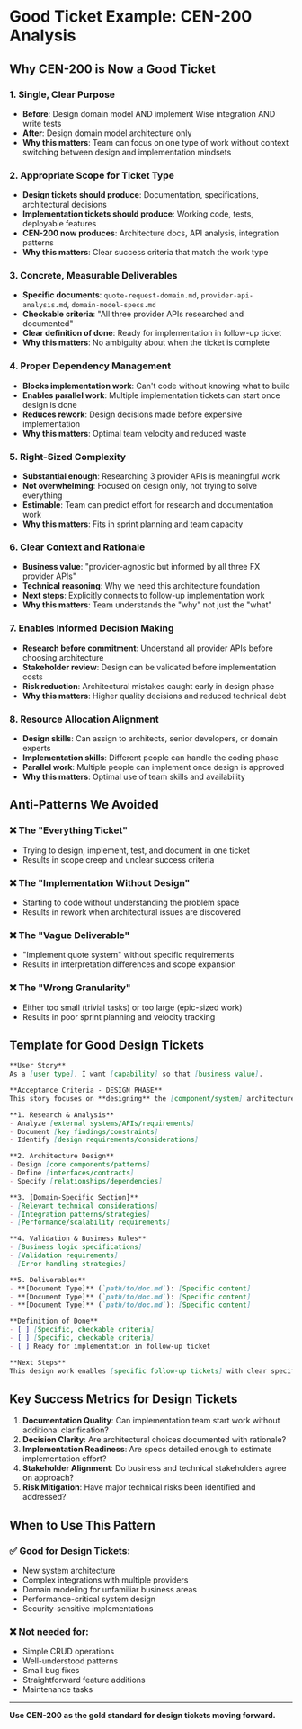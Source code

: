 # Good Ticket Example: CEN-200 Analysis

## Why CEN-200 is Now a Good Ticket

### 1. **Single, Clear Purpose**
- **Before**: Design domain model AND implement Wise integration AND write tests
- **After**: Design domain model architecture only
- **Why this matters**: Team can focus on one type of work without context switching between design and implementation mindsets

### 2. **Appropriate Scope for Ticket Type**
- **Design tickets should produce**: Documentation, specifications, architectural decisions
- **Implementation tickets should produce**: Working code, tests, deployable features
- **CEN-200 now produces**: Architecture docs, API analysis, integration patterns
- **Why this matters**: Clear success criteria that match the work type

### 3. **Concrete, Measurable Deliverables**
- **Specific documents**: `quote-request-domain.md`, `provider-api-analysis.md`, `domain-model-specs.md`
- **Checkable criteria**: "All three provider APIs researched and documented"
- **Clear definition of done**: Ready for implementation in follow-up ticket
- **Why this matters**: No ambiguity about when the ticket is complete

### 4. **Proper Dependency Management**
- **Blocks implementation work**: Can't code without knowing what to build
- **Enables parallel work**: Multiple implementation tickets can start once design is done
- **Reduces rework**: Design decisions made before expensive implementation
- **Why this matters**: Optimal team velocity and reduced waste

### 5. **Right-Sized Complexity**
- **Substantial enough**: Researching 3 provider APIs is meaningful work
- **Not overwhelming**: Focused on design only, not trying to solve everything
- **Estimable**: Team can predict effort for research and documentation work
- **Why this matters**: Fits in sprint planning and team capacity

### 6. **Clear Context and Rationale**
- **Business value**: "provider-agnostic but informed by all three FX provider APIs"
- **Technical reasoning**: Why we need this architecture foundation
- **Next steps**: Explicitly connects to follow-up implementation work
- **Why this matters**: Team understands the "why" not just the "what"

### 7. **Enables Informed Decision Making**
- **Research before commitment**: Understand all provider APIs before choosing architecture
- **Stakeholder review**: Design can be validated before implementation costs
- **Risk reduction**: Architectural mistakes caught early in design phase
- **Why this matters**: Higher quality decisions and reduced technical debt

### 8. **Resource Allocation Alignment**
- **Design skills**: Can assign to architects, senior developers, or domain experts
- **Implementation skills**: Different people can handle the coding phase
- **Parallel work**: Multiple people can implement once design is approved
- **Why this matters**: Optimal use of team skills and availability

## Anti-Patterns We Avoided

### ❌ **The "Everything Ticket"**
- Trying to design, implement, test, and document in one ticket
- Results in scope creep and unclear success criteria

### ❌ **The "Implementation Without Design"**
- Starting to code without understanding the problem space
- Results in rework when architectural issues are discovered

### ❌ **The "Vague Deliverable"**
- "Implement quote system" without specific requirements
- Results in interpretation differences and scope expansion

### ❌ **The "Wrong Granularity"**
- Either too small (trivial tasks) or too large (epic-sized work)
- Results in poor sprint planning and velocity tracking

## Template for Good Design Tickets

```markdown
**User Story**
As a [user type], I want [capability] so that [business value].

**Acceptance Criteria - DESIGN PHASE**
This story focuses on **designing** the [component/system] architecture for [purpose].

**1. Research & Analysis**
- Analyze [external systems/APIs/requirements]
- Document [key findings/constraints]
- Identify [design requirements/considerations]

**2. Architecture Design**
- Design [core components/patterns]
- Define [interfaces/contracts]
- Specify [relationships/dependencies]

**3. [Domain-Specific Section]**
- [Relevant technical considerations]
- [Integration patterns/strategies]
- [Performance/scalability requirements]

**4. Validation & Business Rules**
- [Business logic specifications]
- [Validation requirements]
- [Error handling strategies]

**5. Deliverables**
- **[Document Type]** (`path/to/doc.md`): [Specific content]
- **[Document Type]** (`path/to/doc.md`): [Specific content]
- **[Document Type]** (`path/to/doc.md`): [Specific content]

**Definition of Done**
- [ ] [Specific, checkable criteria]
- [ ] [Specific, checkable criteria]
- [ ] Ready for implementation in follow-up ticket

**Next Steps**
This design work enables [specific follow-up tickets] with clear specifications.
```

## Key Success Metrics for Design Tickets

1. **Documentation Quality**: Can implementation team start work without additional clarification?
2. **Decision Clarity**: Are architectural choices documented with rationale?
3. **Implementation Readiness**: Are specs detailed enough to estimate implementation effort?
4. **Stakeholder Alignment**: Do business and technical stakeholders agree on approach?
5. **Risk Mitigation**: Have major technical risks been identified and addressed?

## When to Use This Pattern

### ✅ **Good for Design Tickets:**
- New system architecture
- Complex integrations with multiple providers
- Domain modeling for unfamiliar business areas
- Performance-critical system design
- Security-sensitive implementations

### ❌ **Not needed for:**
- Simple CRUD operations
- Well-understood patterns
- Small bug fixes
- Straightforward feature additions
- Maintenance tasks

---

**Use CEN-200 as the gold standard for design tickets moving forward.**